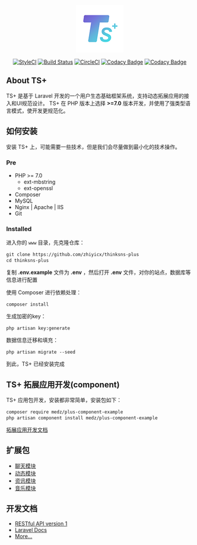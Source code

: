 <p align="center"><img src=".github/plus.png"></p>

<p align="center">
<a href="https://styleci.io/repos/76627423"><img src="https://styleci.io/repos/76627423/shield?branch=master" alt="StyleCI"></a>
<a href="https://travis-ci.org/zhiyicx/thinksns-plus"><img src="https://travis-ci.org/zhiyicx/thinksns-plus.svg?branch=master" alt="Build Status"></a>
<a href="https://circleci.com/gh/zhiyicx/thinksns-plus/tree/master"><img src="https://circleci.com/gh/zhiyicx/thinksns-plus/tree/master.svg?style=svg" alt="CircleCI"></a>
<a href="https://www.codacy.com/app/zhiyi/thinksns-plus?utm_source=github.com&utm_medium=referral&utm_content=zhiyicx/thinksns-plus&utm_campaign=badger"><img src="https://api.codacy.com/project/badge/Grade/8320deaa80b8489f95fcedaae6df079d" alt="Codacy Badge"></a>
<a href="https://www.codacy.com/app/zhiyi/thinksns-plus?utm_source=github.com&utm_medium=referral&utm_content=zhiyicx/thinksns-plus&utm_campaign=Badge_Coverage"><img src="https://api.codacy.com/project/badge/Coverage/8320deaa80b8489f95fcedaae6df079d" alt="Codacy Badge"></a>
</p>

## About TS+

TS+ 是基于 Laravel 开发的一个用户生态基础框架系统，支持动态拓展应用的接入和UI规范设计。
TS+ 在 PHP 版本上选择 **>=7.0** 版本开发，并使用了强类型语言模式，使开发更规范化。

## 如何安装

安装 TS+ 上，可能需要一些技术，但是我们会尽量做到最小化的技术操作。

### Pre

- PHP >= 7.0
    * ext-mbstring
    * ext-openssl
- Composer
- MySQL
- Nginx | Apache | IIS
- Git

### Installed

进入你的 `www` 目录，先克隆仓库：
```shell
git clone https://github.com/zhiyicx/thinksns-plus
cd thinksns-plus
```
复制 **.env.example** 文件为 **.env** ，然后打开 **.env** 文件，对你的站点，数据库等信息进行配置

使用 Composer 进行依赖处理：
```shell
composer install
```

生成加密的key：
```shell
php artisan key:generate
```

数据信息迁移和填充：
```shell
php artisan migrate --seed
```

到此，TS+ 已经安装完成

## TS+ 拓展应用开发(component)
TS+ 应用包开发，安装都非常简单，安装包如下：
```shell
composer require medz/plus-component-example
php artisan component install medz/plus-component-example
```
[拓展应用开发文档](documents/component/)

## 扩展包

- [聊天模块](https://github.com/zhiyicx/plus-component-im)
- [动态模块](https://github.com/zhiyicx/plus-component-feed)
- [资讯模块](https://github.com/zhiyicx/plus-component-news)
- [音乐模块](https://github.com/zhiyicx/plus-component-music)

## 开发文档

- [RESTful API version 1](documents/api/v1)
- [Laravel Docs](https://laravel-china.org/docs/5.3)
- [More...](documents/) 
